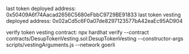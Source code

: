 
last token deployed address: 0x50409A6f74Aacad2656C5680eFbbC9729BE91833
last token vesting deployed address: 0x02aCd5c6F0a07de8297123577bA42eaEc95AD904

verify token vesting contract:
npx hardhat verify --contract contracts/DesupTokenVesting.sol:DesupTokenVesting --constructor-args scripts/vestingArguments.js <TokenVestingContract Deployed Address> --network goerli